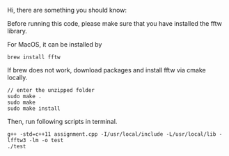 Hi, there are something you should know:

Before running this code, please make sure that you have installed the fftw library.

For MacOS, it can be installed by
```
brew install fftw
```
If brew does not work, download packages and install fftw via cmake locally.

```
// enter the unzipped folder
sudo make .
sudo make
sudo make install
```

Then, run following scripts in terminal.

```
g++ -std=c++11 assignment.cpp -I/usr/local/include -L/usr/local/lib -lfftw3 -lm -o test
./test
```
